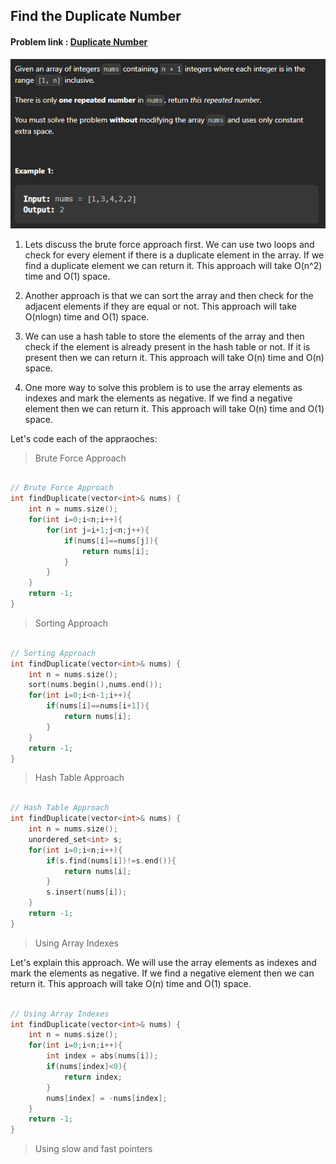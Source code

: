 ## Find the Duplicate Number

#### Problem link : [Duplicate Number](https://leetcode.com/problems/find-the-duplicate-number/)


![Alt text](image-9.png)

1. Lets discuss the brute force approach first. We can use two loops and check for every element if there is a duplicate element in the array. If we find a duplicate element we can return it. This approach will take O(n^2) time and O(1) space.

2. Another approach is that we can sort the array and then check for the adjacent elements if they are equal or not. This approach will take O(nlogn) time and O(1) space.

3. We can use a hash table to store the elements of the array and then check if the element is already present in the hash table or not. If it is present then we can return it. This approach will take O(n) time and O(n) space.

4. One more way to solve this problem is to use the array elements as indexes and mark the elements as negative. If we find a negative element then we can return it. This approach will take O(n) time and O(1) space.


Let's code each of the appraoches:

> Brute Force Approach

```cpp

// Brute Force Approach
int findDuplicate(vector<int>& nums) {
    int n = nums.size();
    for(int i=0;i<n;i++){
        for(int j=i+1;j<n;j++){
            if(nums[i]==nums[j]){
                return nums[i];
            }
        }
    }
    return -1;
}

```

> Sorting Approach

```cpp

// Sorting Approach
int findDuplicate(vector<int>& nums) {
    int n = nums.size();
    sort(nums.begin(),nums.end());
    for(int i=0;i<n-1;i++){
        if(nums[i]==nums[i+1]){
            return nums[i];
        }
    }
    return -1;
}

```
> Hash Table Approach

```cpp

// Hash Table Approach
int findDuplicate(vector<int>& nums) {
    int n = nums.size();
    unordered_set<int> s;
    for(int i=0;i<n;i++){
        if(s.find(nums[i])!=s.end()){
            return nums[i];
        }
        s.insert(nums[i]);
    }
    return -1;
}

```

> Using Array Indexes

Let's explain this approach. We will use the array elements as indexes and mark the elements as negative. If we find a negative element then we can return it. This approach will take O(n) time and O(1) space.

```cpp

// Using Array Indexes
int findDuplicate(vector<int>& nums) {
    int n = nums.size();
    for(int i=0;i<n;i++){
        int index = abs(nums[i]);
        if(nums[index]<0){
            return index;
        }
        nums[index] = -nums[index];
    }
    return -1;
}

```

> Using slow and fast pointers

```cpp

